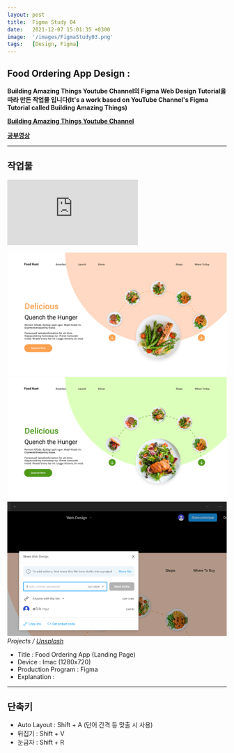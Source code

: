 ```yaml
---
layout: post
title:  Figma Study 04
date:   2021-12-07 15:01:35 +0300
image:  '/images/FigmaStudy03.png'
tags:   [Design, Figma]
---
```


## Food Ordering App Design :<br/>

**Building Amazing Things Youtube Channel의 Figma Web Design Tutorial을 따라 만든 작업물 입니다(It's a work based on YouTube Channel's Figma Tutorial called Building Amazing Things)**

**[Building Amazing Things Youtube Channel](https://www.youtube.com/channel/UCbVPTU8fv7e0EjGeQFbIsJA)**

**[공부영상](https://www.youtube.com/watch?v=CBf0BOaIBVw&t=14s)**  

___


## 작업물 <br/>

<!--작업물 영상!-->
<p><iframe src="https://youtu.be/woUzEX31dVE" frameborder="0" allowfullscreen></iframe></p>
<div class="gallery-box">
  <div class="gallery">
    <img src="/images/Posting/Figma/Study04/01.png" alt="Project">
    <img src="/images/Posting/Figma/Study04/02.png" alt="Project">
    <img src="/images/Posting/Figma/Study03/03.png" alt="Project">
  </div>
  <em>Projects / <a href="https://unsplash.com/" target="_blank">Unsplash</a></em>
</div>

* Title : Food Ordering App (Landing Page)
* Device : Imac (1280x720)
* Production Program : Figma
* Explanation : 

___


## 단축키 <br/>
* Auto Layout : Shift + A (단어 간격 등 맞출 시 사용) <br/>
* 뒤집기 : Shift + V <br/>
* 눈금자 : Shift + R <br/>
